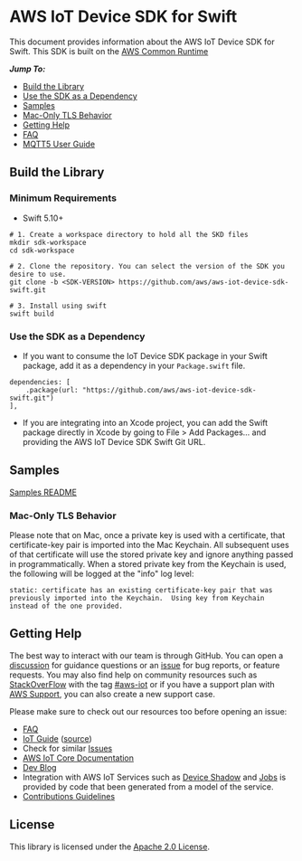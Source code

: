 # AWS IoT Device SDK for Swift

This document provides information about the AWS IoT Device SDK for Swift. This SDK is built on the [AWS Common Runtime](https://docs.aws.amazon.com/sdkref/latest/guide/common-runtime.html)

*__Jump To:__*
* [Build the Library](#build-the-library)
* [Use the SDK as a Dependency](#use-the-sdk-as-a-dependency)
* [Samples](samples)
* [Mac-Only TLS Behavior](#mac-only-tls-behavior)
* [Getting Help](#getting-help)
* [FAQ](./Documentation/FAQ.md)
* [MQTT5 User Guide](./Documentation/MQTT5_Userguide.md)

## Build the Library

### Minimum Requirements
* Swift 5.10+

```
# 1. Create a workspace directory to hold all the SKD files
mkdir sdk-workspace
cd sdk-workspace

# 2. Clone the repository. You can select the version of the SDK you desire to use.
git clone -b <SDK-VERSION> https://github.com/aws/aws-iot-device-sdk-swift.git

# 3. Install using swift
swift build
```

### Use the SDK as a Dependency
* If you want to consume the IoT Device SDK package in your Swift package, add it as a dependency in your `Package.swift` file.
```
dependencies: [
    .package(url: "https://github.com/aws/aws-iot-device-sdk-swift.git")
],
```
* If you are integrating into an Xcode project, you can add the Swift package directly in Xcode by going to File > Add Packages... and providing the AWS IoT Device SDK Swift Git URL.

## Samples

[Samples README](samples)

### Mac-Only TLS Behavior

Please note that on Mac, once a private key is used with a certificate, that certificate-key pair is imported into the Mac Keychain.  All subsequent uses of that certificate will use the stored private key and ignore anything passed in programmatically.  When a stored private key from the Keychain is used, the following will be logged at the "info" log level:

```
static: certificate has an existing certificate-key pair that was previously imported into the Keychain.  Using key from Keychain instead of the one provided.
```

## Getting Help

The best way to interact with our team is through GitHub. You can open a [discussion](https://github.com/aws/aws-iot-device-sdk-swift/discussions) for guidance questions or an [issue](https://github.com/aws/aws-iot-device-sdk-swift/issues/new/choose) for bug reports, or feature requests. You may also find help on community resources such as [StackOverFlow](https://stackoverflow.com/questions/tagged/aws-iot) with the tag [#aws-iot](https://stackoverflow.com/questions/tagged/aws-iot) or if you have a support plan with [AWS Support](https://aws.amazon.com/premiumsupport/), you can also create a new support case.

Please make sure to check out our resources too before opening an issue:

* [FAQ](./Documentation/FAQ.md)
* [IoT Guide](https://docs.aws.amazon.com/iot/latest/developerguide/what-is-aws-iot.html) ([source](https://github.com/awsdocs/aws-iot-docs))
* Check for similar [Issues](https://github.com/aws/aws-iot-device-swift/issues)
* [AWS IoT Core Documentation](https://docs.aws.amazon.com/iot/)
* [Dev Blog](https://aws.amazon.com/blogs/?awsf.blog-master-iot=category-internet-of-things%23amazon-freertos%7Ccategory-internet-of-things%23aws-greengrass%7Ccategory-internet-of-things%23aws-iot-analytics%7Ccategory-internet-of-things%23aws-iot-button%7Ccategory-internet-of-things%23aws-iot-device-defender%7Ccategory-internet-of-things%23aws-iot-device-management%7Ccategory-internet-of-things%23aws-iot-platform)
* Integration with AWS IoT Services such as
[Device Shadow](https://docs.aws.amazon.com/iot/latest/developerguide/iot-device-shadows.html)
and [Jobs](https://docs.aws.amazon.com/iot/latest/developerguide/iot-jobs.html)
is provided by code that been generated from a model of the service.
* [Contributions Guidelines](./Documentation/CONTRIBUTING.md)

## License

This library is licensed under the [Apache 2.0 License](./Documentation/LICENSE).
